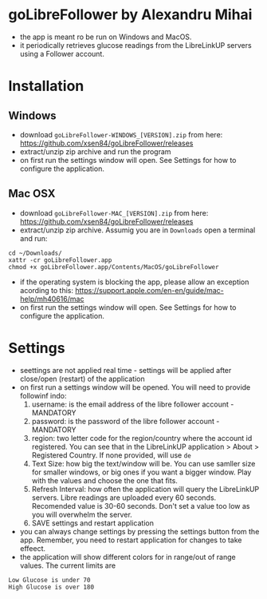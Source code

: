 # goLibreFollower by Alexandru Mihai

- the app is meant ro be run on Windows and MacOS.
- it periodically retrieves glucose readings from the LibreLinkUP servers using a Follower account.

# Installation
## Windows
- download `goLibreFollower-WINDOWS_[VERSION].zip` from here: https://github.com/xsen84/goLibreFollower/releases
- extract/unzip zip archive and run the program
- on first run the settings window will open. See Settings for how to configure the application.


## Mac OSX
- download `goLibreFollower-MAC_[VERSION].zip` from here: https://github.com/xsen84/goLibreFollower/releases
- extract/unzip zip archive. Assumig you are in `Downloads` open a terminal and run:
```
cd ~/Downloads/
xattr -cr goLibreFollower.app
chmod +x goLibreFollower.app/Contents/MacOS/goLibreFollower
```
- if the operating system is blocking the app, please allow an exception acording to this: https://support.apple.com/en-en/guide/mac-help/mh40616/mac 
- on first run the settings window will open. See Settings for how to configure the application.


# Settings
- seettings are not applied real time - settings will be applied after close/open (restart) of the application
- on first run a settings window will be opened. You will need to provide followinf indo:
    1.  username: is the email address of the libre follower account - MANDATORY
    2.  password: is the password of the libre follower account - MANDATORY
    3.  region: two letter code for the region/country where the account id registered. You can see that in the LibreLinkUP application > About > Registered Country. If none provided, will use `de`
    4.  Text Size: how big the text/window will be. You can use samller size for smaller windows, or big ones if you want a bigger window. Play with the values and choose the one that fits.
    5.  Refresh Interval: how often the application will query the LibreLinkUP servers. Libre readings are uploaded every 60 seconds. Recomended value is 30-60 seconds. Don't set a value too low as you will overwhelm the server.
    6. SAVE settings and restart application
- you can always change settings by pressing the settings button from the app. Remember, you need to restart application for changes to take effeect.
- the application will show different colors for in range/out of range values. The current limits are 
```
Low Glucose is under 70
High Glucose is over 180
```
